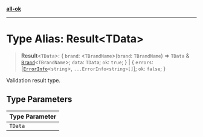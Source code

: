 [**all-ok**](../README.md)

***

# Type Alias: Result\<TData\>

> **Result**\<`TData`\>: \{ `brand`: \<`TBrandName`\>(`brand`: `TBrandName`) => `TData` & [`Brand`](Brand.md)\<`TBrandName`\>; `data`: `TData`; `ok`: `true`; \} \| \{ `errors`: \[[`ErrorInfo`](ErrorInfo.md)\<`string`\>, `...ErrorInfo<string>[]`\]; `ok`: `false`; \}

Validation result type.

## Type Parameters

| Type Parameter |
| ------ |
| `TData` |
